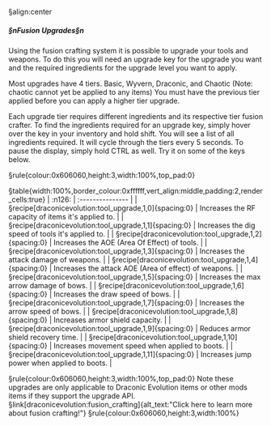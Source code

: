 §align:center
##### §nFusion Upgrades§n

Using the fusion crafting system it is possible to upgrade your tools and weapons.
To do this you will need an upgrade key for the upgrade you want 
and the required ingredients for the upgrade level you want to apply.

Most upgrades have 4 tiers. Basic, Wyvern, Draconic, and Chaotic (Note: chaotic cannot yet be applied to any items)
You must have the previous tier applied before you can apply a higher tier upgrade.

Each upgrade tier requires different ingredients and its respective tier fusion crafter.
To find the ingredients required for an upgrade key, simply hover over the key in your inventory and hold shift.
You will see a list of all ingredients required. It will cycle through the tiers every 5 seconds.
To pause the display, simply hold CTRL as well. Try it on some of the keys below. 

§rule{colour:0x606060,height:3,width:100%,top_pad:0}

§table{width:100%,border_colour:0xffffff,vert_align:middle,padding:2,render_cells:true}
| :n126: | :--------------- |
| §recipe[draconicevolution:tool_upgrade,1,0]{spacing:0} | Increases the RF capacity of items it's applied to. |
| §recipe[draconicevolution:tool_upgrade,1,1]{spacing:0} | Increases the dig speed of tools it's applied to. |
| §recipe[draconicevolution:tool_upgrade,1,2]{spacing:0} | Increases the AOE (Area Of Effect) of tools. |
| §recipe[draconicevolution:tool_upgrade,1,3]{spacing:0} | Increases the attack damage of weapons. |
| §recipe[draconicevolution:tool_upgrade,1,4]{spacing:0} | Increases the attack AOE (Area of effect) of weapons. |
| §recipe[draconicevolution:tool_upgrade,1,5]{spacing:0} | Increases the max arrow damage of bows. |
| §recipe[draconicevolution:tool_upgrade,1,6]{spacing:0} | Increases the draw speed of bows. |
| §recipe[draconicevolution:tool_upgrade,1,7]{spacing:0} | Increases the arrow speed of bows. |
| §recipe[draconicevolution:tool_upgrade,1,8]{spacing:0} | Increases armor shield capacity. |
| §recipe[draconicevolution:tool_upgrade,1,9]{spacing:0} | Reduces armor shield recovery time. |
| §recipe[draconicevolution:tool_upgrade,1,10]{spacing:0} | Increases movement speed when applied to boots. |
| §recipe[draconicevolution:tool_upgrade,1,11]{spacing:0} | Increases jump power when applied to boots. |

§rule{colour:0x606060,height:3,width:100%,top_pad:0}
Note these upgrades are only applicable to Draconic Evolution items or other mods items if they support the upgrade API.
§link[draconicevolution:fusion_crafting]{alt_text:"Click here to learn more about fusion crafting!"}
§rule{colour:0x606060,height:3,width:100%}